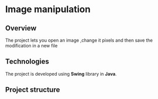 <h1>Image manipulation</h1>
<h2>Overview</h2>
<p>The project lets you open an image ,change it pixels and then save the modification in a new file</p>
<h2>Technologies</h2>
<p>The project is developed using <b>Swing</b> library in <b>Java</b>.</p>
<h2>Project structure</h2>
